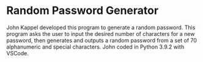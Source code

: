 # Random Password Generator
John Kappel developed this program to generate a random password. This program asks the user to input the desired number of characters for a new password, then generates and outputs a random password from a set of 70 alphanumeric and special characters. John coded in Python 3.9.2 with VSCode.
